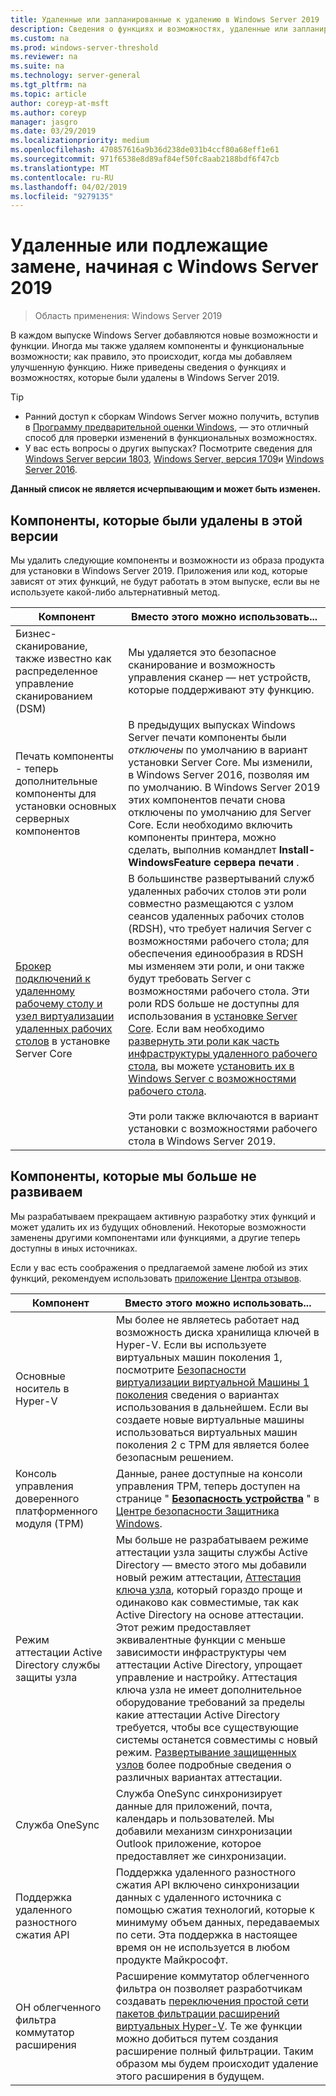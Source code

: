 ```yaml
---
title: Удаленные или запланированные к удалению в Windows Server 2019
description: Сведения о функциях и возможностях, удаленные или запланированные к удалению, начиная с Windows Server 2019.
ms.custom: na
ms.prod: windows-server-threshold
ms.reviewer: na
ms.suite: na
ms.technology: server-general
ms.tgt_pltfrm: na
ms.topic: article
author: coreyp-at-msft
ms.author: coreyp
manager: jasgro
ms.date: 03/29/2019
ms.localizationpriority: medium
ms.openlocfilehash: 470857616a9b36d238de031b4ccf80a68eff1e61
ms.sourcegitcommit: 971f6538e8d89af84ef50fc8aab2188bdf6f47cb
ms.translationtype: MT
ms.contentlocale: ru-RU
ms.lasthandoff: 04/02/2019
ms.locfileid: "9279135"
---
```

# <a name="features-removed-or-planned-for-replacement-starting-windows-server-2019"></a>Удаленные или подлежащие замене, начиная с Windows Server 2019

>Область применения: Windows Server 2019

В каждом выпуске Windows Server добавляются новые возможности и функции. Иногда мы также удаляем компоненты и функциональные возможности; как правило, это происходит, когда мы добавляем улучшенную функцию. Ниже приведены сведения о функциях и возможностях, которые были удалены в Windows Server 2019.   

> [!TIP]
> - Ранний доступ к сборкам Windows Server можно получить, вступив в [Программу предварительной оценки Windows](https://insider.windows.com), — это отличный способ для проверки изменений в функциональных возможностях.
> - У вас есть вопросы о других выпусках? Посмотрите сведения для [Windows Server версии 1803](../get-started/windows-server-1803-removed-features.md), [Windows Server, версия 1709](../get-started/removed-features-1709.md)и [Windows Server 2016](../get-started/deprecated-features.md).

**Данный список не является исчерпывающим и может быть изменен.** 

## <a name="features-we-removed-in-this-release"></a>Компоненты, которые были удалены в этой версии

Мы удалить следующие компоненты и возможности из образа продукта для установки в Windows Server 2019. Приложения или код, которые зависят от этих функций, не будут работать в этом выпуске, если вы не используете какой-либо альтернативный метод.   

|Компонент    |Вместо этого можно использовать...|
|-----------|--------------------
|Бизнес-сканирование, также известно как распределенное управление сканированием (DSM)|Мы удаляется это безопасное сканирование и возможность управления сканер — нет устройств, которые поддерживают эту функцию.|
|Печать компоненты - теперь дополнительные компоненты для установки основных серверных компонентов|В предыдущих выпусках Windows Server печати компоненты были *отключены* по умолчанию в вариант установки Server Core. Мы изменили, в Windows Server 2016, позволяя им по умолчанию. В Windows Server 2019 этих компонентов печати снова отключены по умолчанию для Server Core. Если необходимо включить компоненты принтера, можно сделать, выполнив командлет **Install-WindowsFeature сервера печати** .|
|[Брокер подключений к удаленному рабочему столу и узел виртуализации удаленных рабочих столов](../remote/remote-desktop-services/desktop-hosting-service.md) в установке Server Core|В большинстве развертываний служб удаленных рабочих столов эти роли совместно размещаются с узлом сеансов удаленных рабочих столов (RDSH), что требует наличия Server с возможностями рабочего стола; для обеспечения единообразия в RDSH мы изменяем эти роли, и они также будут требовать Server с возможностями рабочего стола. Эти роли RDS больше не доступны для использования в [установке Server Core](../administration/server-core/what-is-server-core.md). Если вам необходимо [развернуть эти роли как часть инфраструктуры удаленного рабочего стола](../remote/remote-desktop-services/rds-deploy-infrastructure.md), вы можете [установить их в Windows Server с возможностями рабочего стола](../get-started/getting-started-with-server-with-desktop-experience.md). <br/><br/>Эти роли также включаются в вариант установки с возможностями рабочего стола в Windows Server 2019. |



## <a name="features-were-no-longer-developing"></a>Компоненты, которые мы больше не развиваем

Мы разрабатываем прекращаем активную разработку этих функций и может удалить их из будущих обновлений. Некоторые возможности заменены другими компонентами или функциями, а другие теперь доступны в иных источниках. 

Если у вас есть соображения о предлагаемой замене любой из этих функций, рекомендуем использовать [приложение Центра отзывов](https://support.microsoft.com/help/4021566/windows-10-send-feedback-to-microsoft-with-feedback-hub-app). 

|Компонент    |Вместо этого можно использовать...|
|-----------|---------------------|
|Основные носитель в Hyper-V|Мы более не являетесь работает над возможность диска хранилища ключей в Hyper-V. Если вы используете виртуальных машин поколения 1, посмотрите [Безопасности виртуализации виртуальной Машины 1 поколения](https://docs.microsoft.com/windows-server/virtualization/hyper-v/learn-more/generation-1-virtual-machine-security-settings-for-hyper-v) сведения о вариантах использования в дальнейшем. Если вы создаете новые виртуальные машины использоваться виртуальных машин поколения 2 с TPM для является более безопасным решением. |
|Консоль управления доверенного платформенного модуля (TPM)|Данные, ранее доступные на консоли управления TPM, теперь доступен на странице " [**Безопасность устройства**](https://docs.microsoft.com/windows/security/threat-protection/windows-defender-security-center/wdsc-device-security) " в [Центре безопасности Защитника Windows](https://docs.microsoft.com/windows/security/threat-protection/windows-defender-security-center/windows-defender-security-center).|
|Режим аттестации Active Directory службы защиты узла|Мы больше не разрабатываем режиме аттестации узла защиты службы Active Directory — вместо этого мы добавили новый режим аттестации, [Аттестация ключа узла](../security/guarded-fabric-shielded-vm/guarded-fabric-create-host-key.md), который гораздо проще и одинаково как совместимые, так как Active Directory на основе аттестации.  Этот режим предоставляет эквивалентные функции с меньше зависимости инфраструктуры чем аттестации Active Directory, упрощает управление и настройку. Аттестация ключа узла не имеет дополнительное оборудование требований за пределы какие аттестации Active Directory требуется, чтобы все существующие системы останется совместимы с новый режим. [Развертывание защищенных узлов](../security/guarded-fabric-shielded-vm/guarded-fabric-configure-hgs-with-authorized-hyper-v-hosts.md) более подробные сведения о различных вариантах аттестации.|
|Служба OneSync|Служба OneSync синхронизирует данные для приложений, почта, календарь и пользователей. Мы добавили механизм синхронизации Outlook приложение, которое предоставляет же синхронизации.|
|Поддержка удаленного разностного сжатия API|Поддержка удаленного разностного сжатия API включено синхронизации данных с удаленного источника с помощью сжатия технологий, которые к минимуму объем данных, передаваемых по сети. Эта поддержка в настоящее время он не используется в любом продукте Майкрософт.|
|ОН облегченного фильтра коммутатор расширения|Расширение коммутатор облегченного фильтра он позволяет разработчикам создавать [переключения простой сети пакетов фильтрации расширений виртуальных Hyper-V](https://docs.microsoft.com/en-us/windows-hardware/drivers/network/using-virtual-switch-filtering). Те же функции можно добиться путем создания расширение полный фильтрации. Таким образом мы будем происходит удаление этого расширения в будущем.|

